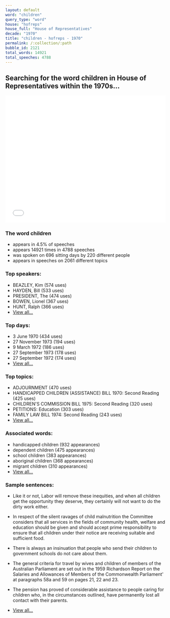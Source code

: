 ```yaml
---
layout: default
word: "children"
query_type: "word"
house: "hofreps"
house_full: "House of Representatives"
decade: "1970"
title: "children - hofreps - 1970"
permalink: /:collection/:path
bubble_id: 2121
total_words: 14921
total_speeches: 4788
---
```



## Searching for the word **children** in House of Representatives within the 1970s...

<iframe width="100%" height="400" frameborder="0" scrolling="no" src="//plot.ly/~wragge/2121.embed"></iframe>

### The word **children**

* appears in 4.5% of speeches
* appears 14921 times in 4788 speeches
* was spoken on 696 sitting days by 220 different people
* appears in speeches on 2061 different topics

### Top speakers:

* BEAZLEY, Kim (574 uses)
* HAYDEN, Bill (533 uses)
* PRESIDENT, The (474 uses)
* BOWEN, Lionel (367 uses)
* HUNT, Ralph (366 uses)
* [View all...](speakers/)


### Top days:

* 3 June 1970 (434 uses)
* 27 November 1973 (194 uses)
* 9 March 1972 (186 uses)
* 27 September 1973 (178 uses)
* 27 September 1972 (174 uses)
* [View all...](days/)


### Top topics:

* ADJOURNMENT (470 uses)
* HANDICAPPED CHILDREN (ASSISTANCE) BILL 1970: Second Reading (425 uses)
* CHILDREN'S COMMISSION BILL 1975: Second Reading (320 uses)
* PETITIONS: Education (303 uses)
* FAMILY LAW BILL 1974: Second Reading (243 uses)
* [View all...](topics/)


### Associated words:

* handicapped children (932 appearances)
* dependent children (475 appearances)
* school children (383 appearances)
* aboriginal children (368 appearances)
* migrant children (310 appearances)
* [View all...](collocations/)


### Sample sentences:

* Like it or not, Labor will remove these inequities, and when all <span class="highlight">children</span> get the opportunity they deserve, they certainly will not want to do the dirty work either.

* In respect of the silent ravages of child malnutrition the Committee considers that all services in the fields of community health, welfare and education should be given and should accept prime responsibility to ensure that all <span class="highlight">children</span> under their notice are receiving suitable and sufficient food.

* There is always an insinuation that people who send their <span class="highlight">children</span> to government schools do not care about them.

* The general criteria for travel by wives and <span class="highlight">children</span> of members of the Australian Parliament are set out in the 1959 Richardson Report on the Salaries and Allowances of Members of the Commonwealth Parliament' at paragraphs 58a and 59 on pages 21, 22 and 23.

* The pension has proved of considerable assistance to people caring for <span class="highlight">children</span> who, in the circumstances outlined, have permanently lost all contact with their parents.

* [View all...](contexts/)
